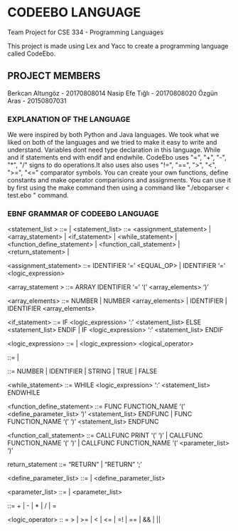 # CODEEBO LANGUAGE
Team Project for CSE 334 - Programming Languages

This project is made using Lex and Yacc to create a programming language called CodeEbo.

## PROJECT MEMBERS
Berkcan Altungöz - 20170808014
Nasip Efe Tığlı - 20170808020
Özgün Aras - 20150807031
### EXPLANATION OF THE LANGUAGE ###

We were inspired by both Python and Java languages. We took what we liked on both of the languages and we tried to make it easy to write and understand. Variables dont need type declaration in this language. While and if statements end with endif and endwhile. CodeEbo uses "=", "+", "-", "*", "/" signs to do operations.It also uses also uses "!=", "==", ">", "<", ">=", "<=" comparator symbols. You can create your own functions, define constants and make operator comparisions and assignments. You can use it by first using the make command then using a command like "./eboparser < test.ebo " command. 

### EBNF GRAMMAR OF CODEEBO LANGUAGE ###
<statement_list >  ::=  <statement>  |  <statement_list> <statement> 
<statement>  ::=  <assignment_statement>
|  <array_statement>
|  <if_statement>
|  <while_statement>
|  <function_define_statement>
|  <function_call_statement>
|  <return_statement>
|  <expression>

<assignment_statement>  ::=  IDENTIFIER  ‘=’ <EQUAL_OP> <expression> 
  |  IDENTIFIER ‘=’ <logic_expression> 

<array_statement >  ::=  ARRAY IDENTIFIER ‘=’  ‘(’  <array_elements>  ‘)’

<array_elements>  ::=  NUMBER  |  NUMBER  <array_elements>
|  IDENTIFIER  |  IDENTIFIER  <array_elements>

<if_statement>  ::=  IF <logic_expression> ‘:’ <statement_list> ELSE <statement_list> ENDIF
                            | IF <logic_expression> ‘:’ <statement_list> ENDIF

<logic_expression>  ::=  <term>  | <logic_expression> <logical_operator> <term> 
                            
<expression>  ::=  <term>  | <expression> <operator> <term>

<term>  ::=  NUMBER  | IDENTIFIER  | STRING  | TRUE  | FALSE

<while_statement>   ::=   WHILE <logic_expression> ‘:’ <statement_list> ENDWHILE

<function_define_statement>   ::=   FUNC FUNCTION_NAME ‘(’ <define_parameter_list> ‘)’ <statement_list> ENDFUNC 
|  FUNC FUNCTION_NAME ‘(’ ‘)’ <statement_list> ENDFUNC

<function_call_statement>  ::=   CALLFUNC PRINT ‘(’ <expression> ‘)’
           |   CALLFUNC FUNCTION_NAME ‘(’  ‘)’
           |   CALLFUNC FUNCTION_NAME ‘(’  <parameter_list>  ‘)’

return_statement  ::=  “RETURN” <expression>  |  “RETURN”  ‘;’

<define_parameter_list>  ::=  <term>  |  <term> <define_parameter_list>

<parameter_list>  ::=  <term>  |  <term> <parameter_list>

<operator>  ::=  +  |  -  |  *  |   /  |  = 

<logic_operator>  ::  =  >  |  >=  |  <  |  <=  |  =!  |  ==  |  &&  |  ||
